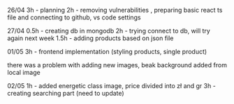 26/04
3h - planning
2h - removing vulnerabilities , preparing basic react ts file and connecting to github, vs code settings

27/04
0.5h - creating db in mongodb
2h - trying connect to db, will try again next week
1.5h - adding products based on json file

01/05
3h - frontend implementation (styling products, single product)

there was a problem with adding new images, beak background added from local image

02/05
1h - added energetic class image, price divided into zł and gr
3h - creating searching part (need to update)
